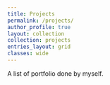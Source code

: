 ```yaml
---
title: Projects
permalink: /projects/
author_profile: true
layout: collection
collection: projects
entries_layout: grid
classes: wide
---
```


A list of portfolio done by myself.
